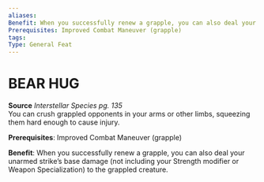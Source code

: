 ```yaml
---
aliases: 
Benefit: When you successfully renew a grapple, you can also deal your unarmed strike’s base damage (not including your Strength modifier or Weapon Specialization) to the grappled creature.
Prerequisites: Improved Combat Maneuver (grapple)
tags: 
Type: General Feat
---
```

# BEAR HUG
**Source** _Interstellar Species pg. 135_  
You can crush grappled opponents in your arms or other limbs, squeezing them hard enough to cause injury.

**Prerequisites**: Improved Combat Maneuver (grapple)

**Benefit**: When you successfully renew a grapple, you can also deal your unarmed strike’s base damage (not including your Strength modifier or Weapon Specialization) to the grappled creature.

